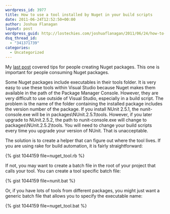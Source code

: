 ```yaml
---
wordpress_id: 3977
title: How to use a tool installed by Nuget in your build scripts
date: 2011-06-24T12:52:50+00:00
author: Joshua Flanagan
layout: post
wordpress_guid: http://lostechies.com/joshuaflanagan/2011/06/24/how-to-use-a-tool-installed-by-nuget-in-your-build-scripts/
dsq_thread_id:
  - "341371739"
categories:
  - Uncategorized
---
```

My [last post](https://lostechies.com/joshuaflanagan/2011/06/23/tips-for-building-nuget-packages/) covered tips for people creating Nuget packages. This one is important for people consuming Nuget packages. 

Some Nuget packages include executables in their tools folder. It is very easy to use these tools within Visual Studio because Nuget makes them available in the path of the Package Manager Console. However, they are very difficult to use outside of Visual Studio, especially in a build script. The problem is the name of the folder containing the installed package includes the version number of the package. If you install NUnit 2.5.1, the nunit-console.exe will be in packages\NUnit.2.5.1\tools. However, if you later upgrade to NUnit.2.5.2, the path to nunit-console.exe will change to packages\NUnit.2.5.2\tools. You will need to change your build scripts every time you upgrade your version of NUnit. That is unacceptable.

The solution is to create a helper that can figure out where the tool lives. If you are using rake for build automation, it is fairly straightforward:

{% gist 1044159 file=nuget_tool.rb %}

If not, you may want to create a batch file in the root of your project that calls your tool. You can create a tool specific batch file:

{% gist 1044159 file=nunit.bat %}

Or, if you have lots of tools from different packages, you might just want a generic batch file that allows you to specify the executable name:

{% gist 1044159 file=nuget_tool.bat %}